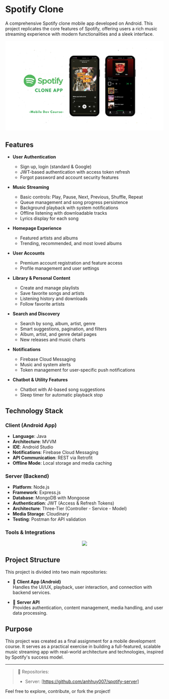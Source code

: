 # Spotify Clone

A comprehensive Spotify clone mobile app developed on Android. This project replicates the core features of Spotify, offering users a rich music streaming experience with modern functionalities and a sleek interface.

![App Mockup](https://github.com/anhhuy007/spotify-mobile/blob/master/spotify%20clone.png) <!-- Replace with actual image URL if available -->

## Features

- **User Authentication**
  - Sign up, login (standard & Google)
  - JWT-based authentication with access token refresh
  - Forgot password and account security features

- **Music Streaming**
  - Basic controls: Play, Pause, Next, Previous, Shuffle, Repeat
  - Queue management and song progress persistence
  - Background playback with system notifications
  - Offline listening with downloadable tracks
  - Lyrics display for each song

- **Homepage Experience**
  - Featured artists and albums
  - Trending, recommended, and most loved albums

- **User Accounts**
  - Premium account registration and feature access
  - Profile management and user settings

- **Library & Personal Content**
  - Create and manage playlists
  - Save favorite songs and artists
  - Listening history and downloads
  - Follow favorite artists

- **Search and Discovery**
  - Search by song, album, artist, genre
  - Smart suggestions, pagination, and filters
  - Album, artist, and genre detail pages
  - New releases and music charts

- **Notifications**
  - Firebase Cloud Messaging
  - Music and system alerts
  - Token management for user-specific push notifications

- **Chatbot & Utility Features**
  - Chatbot with AI-based song suggestions
  - Sleep timer for automatic playback stop

## Technology Stack

### Client (Android App)
- **Language**: Java  
- **Architecture**: MVVM  
- **IDE**: Android Studio  
- **Notifications**: Firebase Cloud Messaging  
- **API Communication**: REST via Retrofit  
- **Offline Mode**: Local storage and media caching

### Server (Backend)
- **Platform**: Node.js  
- **Framework**: Express.js  
- **Database**: MongoDB with Mongoose  
- **Authentication**: JWT (Access & Refresh Tokens)  
- **Architecture**: Three-Tier (Controller - Service - Model)  
- **Media Storage**: Cloudinary  
- **Testing**: Postman for API validation

### Tools & Integrations
<p align="center">
  <a href="https://skillicons.dev">
    <img src="https://skillicons.dev/icons?i=androidstudio,java,nodejs,express,mongodb,firebase,postman,cloudinary" />
  </a>
</p>

## Project Structure

This project is divided into two main repositories:

- 📱 **Client App (Android)**  
  Handles the UI/UX, playback, user interaction, and connection with backend services.

- 🔗 **Server API**  
  Provides authentication, content management, media handling, and user data processing.

## Purpose

This project was created as a final assignment for a mobile development course. It serves as a practical exercise in building a full-featured, scalable music streaming app with real-world architecture and technologies, inspired by Spotify's success model.

---

> 📂 Repositories:  
> - Server: [https://github.com/anhhuy007/spotify-server]

Feel free to explore, contribute, or fork the project!
